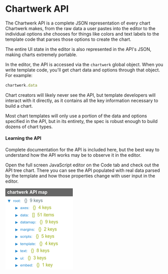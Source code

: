 # Chartwerk API

The Chartwerk API is a complete JSON representation of every chart  Chartwerk makes, from the raw data a user pastes into the editor to the individual options she chooses for things like colors and text labels to the template code that parses those options to create the chart.

The entire UI state in the editor is also represented in the API's JSON, making charts extremely portable.

In the editor, the API is accessed via the `chartwerk` global object. When you write template code, you'll get chart data and options through that object. For example:

```javascript
chartwerk.data
```

Chart creators will likely never see the API, but template developers will interact with it directly, as it contains all the key information necessary to build a chart.

Most chart templates will only use a portion of the data and options specified in the API, but in its entirety, the spec is robust enough to build dozens of chart types.

#### Learning the API

Complete documentation for the API is included here, but the best way to understand how the API works may be to observe it in the editor.

Open the full screen JavaScript editor on the Code tab and check out the API tree chart. There you can see the API populated with real data parsed by the template and how those properties change with user input in the editor.

<img src="img/screenshots/api_tree.png" class="screenshot" />